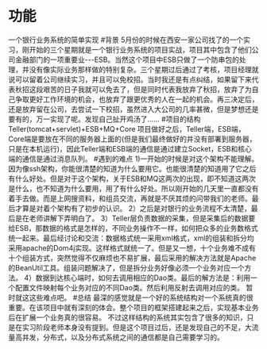 # 功能
  一个银行业务系统的简单实现
#背景
  5月份的时候在西安一家公司找了的一个实习，刚开始的三个星期就是一个银行业务系统的项目实战，项目其中包含了他们公司金融部门的一项重要业---ESB。当然这个项目中ESB只做了一个防串包的处理，并没有像实际业务那样做的特别复杂。三个星期过后通过了考核，项目经理就说可以留着公司继续实习，并且可以免校招。当时我还是有点纠结，如果留下来代表秋招这段艰苦的日子我就可以免去了，但是同时代表我放弃了秋招，放弃了为自己争取更好工作环境的机会，也放弃了跟更优秀的人在一起的机会。再三决定后，还是放弃留在公司，去尝试一下校招，虽然进入大公司的几率甚微，但是梦想还是要有的，万一实现了呢。发现自己扯开鸡汤了......
#项目的结构
  Teller(tomcat+servlet)+ESB+MQ+Core
   项目做好之后，Teller端，ESB端，Core端是要放在不同的服务器上面的(但是我们最终做好的并没有部署到服务器，只是在本机运行)，因此Teller端和ESB端的通信是通过建立Socket，ESB和核心端的通信是通过消息队列。
#遇到的难点
  1)一开始的时候是对这个架构不能理解。因为像ssh架构，你能很清楚的知道为什么要用它。也能很清楚的知道用了它之后有什么好处。但是对于这个架构，关于ESB和MQ这两次的出现，即不知道这两次是什么，也不知道为什么要用，用了有什么好处。所以刚开始的几天里一直都没有着手去做。而是上网搜资料，和组员交流，再就是不厌其烦的问带我们的老师。最后才算是对着个架构有了初步的认识。
  2）之后是对银行的业务流程不太清楚，最后是在老师讲解下弄明白了。
  3）Teller层负责数据的采集，但是采集后的数据要给ESB，那数据的格式是怎样的，不同业务操作不一样，如何把众多的业务数格式统一起来。最后经讨论和交流：数据格式统一采用xml格式，xml的组装和拆分均采用apache的Dom4j实现。这样格式就统一了。但是又一想，十个业务难不成有十个组装方式，突然觉得不仅麻烦也不易扩展，最后采用的解决方法就是Apache的BeanUtil工具。组装问题解决了，但是拆分业务好像必须一个业务对应一个方法。
  4）数据到达核心端时，如何去调用相应的Dao类。最后的解方法是：利用一个配置文件映射每个业务对应的不同Dao类。然后利用反射去调用对应的类。
  暂时就这这些难点吧。
  #总结
    最深的感觉就是一个好的系统结构对一个系统真的很重要。在该项目中就有深刻的体会。整个项目的框架搭建起来之后，实现基本业务后在扩展一个业务真的很容易。
    不过这样结构的系统其实包含了很多的知识，只是在实习阶段老师本身没有提到。但是这个项目过后，还是发现自己的不足，大流量高并发，分布式，以及分布式系统之间的通信都是自己需要学习的。
